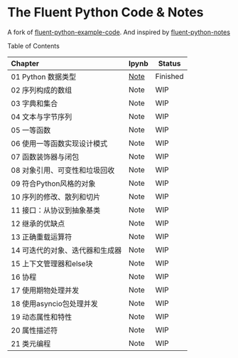 # The Fluent Python Code & Notes 

A fork of [fluent-python-example-code](https://github.com/fluentpython/example-code.git).
And inspired by [fluent-python-notes](https://github.com/StdioA/fluent-python-notes)

Table of Contents

| Chapter                         | Ipynb    | Status   |
| :------------------------------ | -------- | -------- |
| 01 Python 数据类型              | [Note]() | Finished |
| 02 序列构成的数组               | Note     | WIP      |
| 03 字典和集合                   | Note     | WIP      |
| 04 文本与字节序列               | Note     | WIP      |
| 05 一等函数                     | Note     | WIP      |
| 06 使用一等函数实现设计模式     | Note     | WIP      |
| 07 函数装饰器与闭包             | Note     | WIP      |
| 08 对象引用、可变性和垃圾回收   | Note     | WIP      |
| 09 符合Python风格的对象         | Note     | WIP      |
| 10 序列的修改、散列和切片       | Note     | WIP      |
| 11 接口：从协议到抽象基类       | Note     | WIP      |
| 12 继承的优缺点                 | Note     | WIP      |
| 13 正确重载运算符               | Note     | WIP      |
| 14 可迭代的对象、迭代器和生成器 | Note     | WIP      |
| 15 上下文管理器和else块         | Note     | WIP      |
| 16 协程                         | Note     | WIP      |
| 17 使用期物处理并发             | Note     | WIP      |
| 18 使用asyncio包处理并发        | Note     | WIP      |
| 19 动态属性和特性               | Note     | WIP      |
| 20 属性描述符                   | Note     | WIP      |
| 21 类元编程                     | Note     | WIP      |

